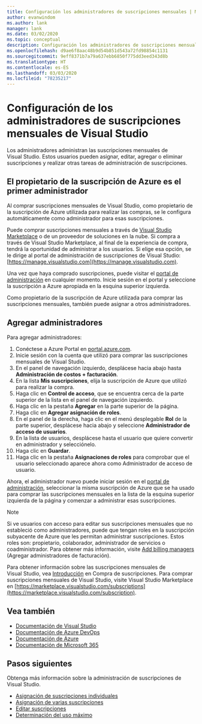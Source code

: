```yaml
---
title: Configuración los administradores de suscripciones mensuales | Microsoft Docs
author: evanwindom
ms.author: lank
manager: lank
ms.date: 03/02/2020
ms.topic: conceptual
description: Configuración los administradores de suscripciones mensuales
ms.openlocfilehash: d9ae6f8aac48b9d54b851d543a72fd98854c1131
ms.sourcegitcommit: 9eff8371b7a79a637ebb6850f775dd3eed343d8b
ms.translationtype: HT
ms.contentlocale: es-ES
ms.lasthandoff: 03/03/2020
ms.locfileid: "78235217"
---
```

# <a name="set-up-administrators-for-visual-studio-monthly-subscriptions"></a>Configuración de los administradores de suscripciones mensuales de Visual Studio

Los administradores administran las suscripciones mensuales de Visual Studio. Estos usuarios pueden asignar, editar, agregar o eliminar suscripciones y realizar otras tareas de administración de suscripciones.

## <a name="the-azure-subscription-owner-is-the-first-administrator"></a>El propietario de la suscripción de Azure es el primer administrador

Al comprar suscripciones mensuales de Visual Studio, como propietario de la suscripción de Azure utilizada para realizar las compras, se le configura automáticamente como administrador para esas suscripciones.

Puede comprar suscripciones mensuales a través de [Visual Studio Marketplace](https://marketplace.visualstudio.com/subscriptions) o de un proveedor de soluciones en la nube. Si compra a través de Visual Studio Marketplace, al final de la experiencia de compra, tendrá la oportunidad de administrar a los usuarios. Si elige esa opción, se le dirige al portal de administración de suscripciones de Visual Studio: [https://manage.visualstudio.com](https://manage.visualstudio.com).

Una vez que haya comprado suscripciones, puede visitar el [portal de administración](https://manage.visualstudio.com) en cualquier momento. Inicie sesión en el portal y seleccione la suscripción a Azure apropiada en la esquina superior izquierda.

Como propietario de la suscripción de Azure utilizada para comprar las suscripciones mensuales, también puede asignar a otros administradores.

## <a name="add-administrators"></a>Agregar administradores

Para agregar administradores:

1. Conéctese a Azure Portal en [portal.azure.com](https://portal.azure.com).
2. Inicie sesión con la cuenta que utilizó para comprar las suscripciones mensuales de Visual Studio.
3. En el panel de navegación izquierdo, desplácese hacia abajo hasta **Administración de costos + facturación**.
4. En la lista **Mis suscripciones**, elija la suscripción de Azure que utilizó para realizar la compra.
5. Haga clic en **Control de acceso**, que se encuentra cerca de la parte superior de la lista en el panel de navegación izquierdo.
6. Haga clic en la pestaña **Agregar** en la parte superior de la página.
7. Haga clic en **Agregar asignación de roles**.
8. En el panel de la derecha, haga clic en el menú desplegable **Rol** de la parte superior, desplácese hacia abajo y seleccione **Administrador de acceso de usuarios**.
9. En la lista de usuarios, desplácese hasta el usuario que quiere convertir en administrador y selecciónelo. 
10. Haga clic en **Guardar**.
11. Haga clic en la pestaña **Asignaciones de roles** para comprobar que el usuario seleccionado aparece ahora como Administrador de acceso de usuario.

Ahora, el administrador nuevo puede iniciar sesión en el [portal de administración](https://manage.visualstudio.com), seleccionar la misma suscripción de Azure que se ha usado para comprar las suscripciones mensuales en la lista de la esquina superior izquierda de la página y comenzar a administrar esas suscripciones.

> [!NOTE]
> Si ve usuarios con acceso para editar sus suscripciones mensuales que no estableció como administradores, puede que tengan roles en la suscripción subyacente de Azure que les permitan administrar suscripciones. Estos roles son: propietario, colaborador, administrador de servicios o coadministrador. Para obtener más información, visite [Add billing managers](/azure/devops/organizations/billing/add-backup-billing-managers?view=vsts) (Agregar administradores de facturación).

Para obtener información sobre las suscripciones mensuales de Visual Studio, vea [Introducción](vscloud-overview.md) en Compra de suscripciones. Para comprar suscripciones mensuales de Visual Studio, visite Visual Studio Marketplace en [https://marketplace.visualstudio.com/subscriptions](https://marketplace.visualstudio.com/subscription).

## <a name="see-also"></a>Vea también
- [Documentación de Visual Studio](https://docs.microsoft.com/visualstudio/)
- [Documentación de Azure DevOps](https://docs.microsoft.com/azure/devops/)
- [Documentación de Azure](https://docs.microsoft.com/azure/)
- [Documentación de Microsoft 365](https://docs.microsoft.com/microsoft-365/)

## <a name="next-steps"></a>Pasos siguientes
Obtenga más información sobre la administración de suscripciones de Visual Studio.
- [Asignación de suscripciones individuales](assign-license.md)
- [Asignación de varias suscripciones](assign-license-bulk.md)
- [Editar suscripciones](edit-license.md)
- [Determinación del uso máximo](maximum-usage.md)



